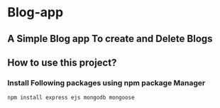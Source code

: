# Blog-app

## A Simple Blog app To create and Delete Blogs

## How to use this project?
### Install Following packages using npm package Manager

```
npm install express ejs mongodb mongoose 
```
